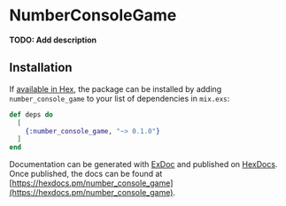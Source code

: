 # NumberConsoleGame

**TODO: Add description**

## Installation

If [available in Hex](https://hex.pm/docs/publish), the package can be installed
by adding `number_console_game` to your list of dependencies in `mix.exs`:

```elixir
def deps do
  [
    {:number_console_game, "~> 0.1.0"}
  ]
end
```

Documentation can be generated with [ExDoc](https://github.com/elixir-lang/ex_doc)
and published on [HexDocs](https://hexdocs.pm). Once published, the docs can
be found at [https://hexdocs.pm/number_console_game](https://hexdocs.pm/number_console_game).

